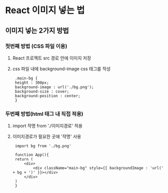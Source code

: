 # React 이미지 넣는 법

## 이미지 넣는 2가지 방법

### 첫번째 방법 (CSS 파일 이용)
1. React 프로젝트 src 경로 안에 이미지 저장
2. css 파일 내에 background-image css 태그를 작성

        .main-bg {
        height : 300px;
        background-image : url('./bg.png');
        background-size : cover;
        background-position : center;
        }

### 두번째 방법(html 태그 내 직접 적용)
1. import 작명 from './이미지경로' 적용
2. 이미지경로가 필요한 곳에 '작명' 사용

        import bg from './bg.png'

        function App(){
        return (
            <div>
                <div className="main-bg" style={{ backgroundImage : 'url(' + bg + ')' }}></div>
            </div>
        )
        }